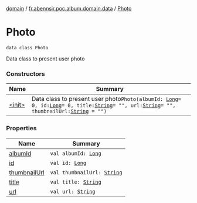 [domain](../../index.md) / [fr.abennsir.poc.album.domain.data](../index.md) / [Photo](./index.md)

# Photo

`data class Photo`

Data class to present user photo

### Constructors

| Name | Summary |
|---|---|
| [&lt;init&gt;](-init-.md) | Data class to present user photo`Photo(albumId: `[`Long`](https://kotlinlang.org/api/latest/jvm/stdlib/kotlin/-long/index.html)` = 0, id: `[`Long`](https://kotlinlang.org/api/latest/jvm/stdlib/kotlin/-long/index.html)` = 0, title: `[`String`](https://kotlinlang.org/api/latest/jvm/stdlib/kotlin/-string/index.html)` = "", url: `[`String`](https://kotlinlang.org/api/latest/jvm/stdlib/kotlin/-string/index.html)` = "", thumbnailUrl: `[`String`](https://kotlinlang.org/api/latest/jvm/stdlib/kotlin/-string/index.html)` = "")` |

### Properties

| Name | Summary |
|---|---|
| [albumId](album-id.md) | `val albumId: `[`Long`](https://kotlinlang.org/api/latest/jvm/stdlib/kotlin/-long/index.html) |
| [id](id.md) | `val id: `[`Long`](https://kotlinlang.org/api/latest/jvm/stdlib/kotlin/-long/index.html) |
| [thumbnailUrl](thumbnail-url.md) | `val thumbnailUrl: `[`String`](https://kotlinlang.org/api/latest/jvm/stdlib/kotlin/-string/index.html) |
| [title](title.md) | `val title: `[`String`](https://kotlinlang.org/api/latest/jvm/stdlib/kotlin/-string/index.html) |
| [url](url.md) | `val url: `[`String`](https://kotlinlang.org/api/latest/jvm/stdlib/kotlin/-string/index.html) |
